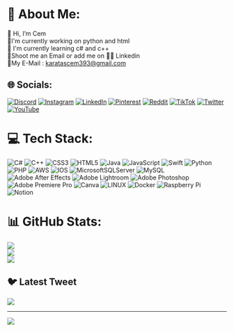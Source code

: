 # 💫 About Me:
👋 Hi, I’m Cem<br>👀I'm currently working on python and html<br>🌱 I'm currently learning c# and c++<br>📩Shoot me an Email or add me on 👨‍💻 Linkedin <br>
📩My E-Mail : karatascem393@gmail.com 

## 🌐 Socials:
[![Discord](https://img.shields.io/badge/Discord-%237289DA.svg?logo=discord&logoColor=white)](https://discord.gg/Cem_ka#7058) [![Instagram](https://img.shields.io/badge/Instagram-%23E4405F.svg?logo=Instagram&logoColor=white)](https://instagram.com/CMK_009) [![LinkedIn](https://img.shields.io/badge/LinkedIn-%230077B5.svg?logo=linkedin&logoColor=white)](https://linkedin.com/in/cmk9) [![Pinterest](https://img.shields.io/badge/Pinterest-%23E60023.svg?logo=Pinterest&logoColor=white)](https://pinterest.com/@karatascem393) [![Reddit](https://img.shields.io/badge/Reddit-%23FF4500.svg?logo=Reddit&logoColor=white)](https://reddit.com/user/u/CMK_009) [![TikTok](https://img.shields.io/badge/TikTok-%23000000.svg?logo=TikTok&logoColor=white)](https://tiktok.com/@qubit256) [![Twitter](https://img.shields.io/badge/Twitter-%231DA1F2.svg?logo=Twitter&logoColor=white)](https://twitter.com/#009cmk) [![YouTube](https://img.shields.io/badge/YouTube-%23FF0000.svg?logo=YouTube&logoColor=white)](https://youtube.com/@@cem6242) 

# 💻 Tech Stack:
![C#](https://img.shields.io/badge/c%23-%23239120.svg?style=for-the-badge&logo=c-sharp&logoColor=white) ![C++](https://img.shields.io/badge/c++-%2300599C.svg?style=for-the-badge&logo=c%2B%2B&logoColor=white) ![CSS3](https://img.shields.io/badge/css3-%231572B6.svg?style=for-the-badge&logo=css3&logoColor=white) ![HTML5](https://img.shields.io/badge/html5-%23E34F26.svg?style=for-the-badge&logo=html5&logoColor=white) ![Java](https://img.shields.io/badge/java-%23ED8B00.svg?style=for-the-badge&logo=java&logoColor=white) ![JavaScript](https://img.shields.io/badge/javascript-%23323330.svg?style=for-the-badge&logo=javascript&logoColor=%23F7DF1E) ![Swift](https://img.shields.io/badge/swift-F54A2A?style=for-the-badge&logo=swift&logoColor=white) ![Python](https://img.shields.io/badge/python-3670A0?style=for-the-badge&logo=python&logoColor=ffdd54) ![PHP](https://img.shields.io/badge/php-%23777BB4.svg?style=for-the-badge&logo=php&logoColor=white) ![AWS](https://img.shields.io/badge/AWS-%23FF9900.svg?style=for-the-badge&logo=amazon-aws&logoColor=white) ![IOS](https://img.shields.io/badge/IOS-%2320232a.svg?style=for-the-badge&logo=apple&logoColor=white) ![MicrosoftSQLServer](https://img.shields.io/badge/Microsoft%20SQL%20Sever-CC2927?style=for-the-badge&logo=microsoft%20sql%20server&logoColor=white) ![MySQL](https://img.shields.io/badge/mysql-%2300f.svg?style=for-the-badge&logo=mysql&logoColor=white) ![Adobe After Effects](https://img.shields.io/badge/Adobe%20After%20Effects-9999FF.svg?style=for-the-badge&logo=Adobe%20After%20Effects&logoColor=white) ![Adobe Lightroom](https://img.shields.io/badge/Adobe%20Lightroom-31A8FF.svg?style=for-the-badge&logo=Adobe%20Lightroom&logoColor=white) ![Adobe Photoshop](https://img.shields.io/badge/adobephotoshop-%2331A8FF.svg?style=for-the-badge&logo=adobephotoshop&logoColor=white) ![Adobe Premiere Pro](https://img.shields.io/badge/Adobe%20Premiere%20Pro-9999FF.svg?style=for-the-badge&logo=Adobe%20Premiere%20Pro&logoColor=white) ![Canva](https://img.shields.io/badge/Canva-%2300C4CC.svg?style=for-the-badge&logo=Canva&logoColor=white) ![LINUX](https://img.shields.io/badge/Linux-FCC624?style=for-the-badge&logo=linux&logoColor=black) ![Docker](https://img.shields.io/badge/docker-%230db7ed.svg?style=for-the-badge&logo=docker&logoColor=white) ![Raspberry Pi](https://img.shields.io/badge/-RaspberryPi-C51A4A?style=for-the-badge&logo=Raspberry-Pi) ![Notion](https://img.shields.io/badge/Notion-%23000000.svg?style=for-the-badge&logo=notion&logoColor=white)
# 📊 GitHub Stats:
![](https://github-readme-stats.vercel.app/api?username=cmk&theme=solarized-dark&hide_border=false&include_all_commits=false&count_private=false)<br/>
![](https://github-readme-streak-stats.herokuapp.com/?user=cmk&theme=solarized-dark&hide_border=false)<br/>
![](https://github-readme-stats.vercel.app/api/top-langs/?username=cmk&theme=solarized-dark&hide_border=false&include_all_commits=false&count_private=false&layout=compact)

## 🐦 Latest Tweet
[![](https://gtce.itsvg.in/api?username=#009cmk)](https://github.com/VishwaGauravIn/github-twitter-card-embed)

---
[![](https://visitcount.itsvg.in/api?id=cmk&icon=3&color=6)](https://visitcount.itsvg.in)

<!-- Proudly created with GPRM ( https://gprm.itsvg.in ) -->
